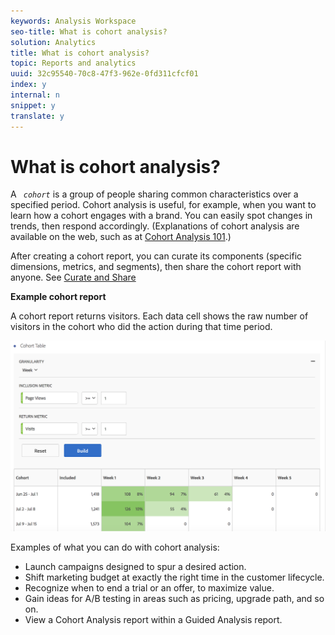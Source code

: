 ```yaml
---
keywords: Analysis Workspace
seo-title: What is cohort analysis?
solution: Analytics
title: What is cohort analysis?
topic: Reports and analytics
uuid: 32c95540-70c8-47f3-962e-0fd311cfcf01
index: y
internal: n
snippet: y
translate: y
---
```


# What is cohort analysis?

A *` cohort`* is a group of people sharing common characteristics over a specified period. Cohort analysis is useful, for example, when you want to learn how a cohort engages with a brand. You can easily spot changes in trends, then respond accordingly. (Explanations of cohort analysis are available on the web, such as at [ Cohort Analysis 101](https://en.wikipedia.org/wiki/Cohort_analysis).) 

After creating a cohort report, you can curate its components (specific dimensions, metrics, and segments), then share the cohort report with anyone. See [ Curate and Share](../../../analysis_workspace_bucket/curate.md#concept_4A9726927E7C44AFA260E2BB2721AFC6) 

**Example cohort report** 

A cohort report returns visitors. Each data cell shows the raw number of visitors in the cohort who did the action during that time period. 

![Step Result](assets/cohort-report.png) 

Examples of what you can do with cohort analysis: 


* Launch campaigns designed to spur a desired action.
* Shift marketing budget at exactly the right time in the customer lifecycle.
* Recognize when to end a trial or an offer, to maximize value.
* Gain ideas for A/B testing in areas such as pricing, upgrade path, and so on.
* View a Cohort Analysis report within a Guided Analysis report.

